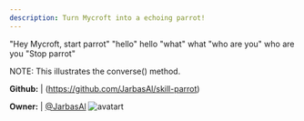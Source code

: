 ```yaml
---
description: Turn Mycroft into a echoing parrot!
---
```

"Hey Mycroft, start parrot"
"hello"
hello
"what"
what
"who are you"
who are you
"Stop parrot"

NOTE: This illustrates the converse() method.

**Github:** | (https://github.com/JarbasAl/skill-parrot)

**Owner:** | [@JarbasAl](https://github.com/JarbasAl) ![avatart](https://avatars0.githubusercontent.com/u/33701864?v=4)

